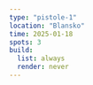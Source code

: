 ```yaml
---
type: "pistole-1"
location: "Blansko"
time: 2025-01-18
spots: 3
build: 
  list: always
  render: never
---
```


